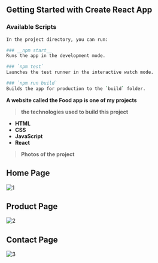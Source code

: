 ## Getting Started with Create React App

### Available Scripts
```bash
In the project directory, you can run:

### __npm start__
Runs the app in the development mode.

### `npm test`
Launches the test runner in the interactive watch mode.

### `npm run build`
Builds the app for production to the `build` folder.


```

__A website called the Food app is one of my projects__

>__the technologies used to build this project__
* __HTML__
* __CSS__
* __JavaScript__
* __React__

>__Photos of the project__

## Home Page

![1](https://user-images.githubusercontent.com/73382973/134767779-c2a2d573-07df-48eb-851e-c7158c859fa0.PNG)

## Product Page

![2](https://user-images.githubusercontent.com/73382973/134767781-8f3011a8-d2af-4f8e-bc7b-8a0eb2837e87.PNG)

## Contact Page

![3](https://user-images.githubusercontent.com/73382973/134767784-094c6722-e560-4a08-9517-5e2a76840071.PNG)